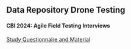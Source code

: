 ## Data Repository Drone Testing


#### CBI 2024: Agile Field Testing Interviews

[Study Questionnaire and Material](2024_ExpertInterviewQuestionnaire.pdf)
